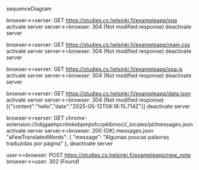 sequenceDiagram

browser->>server: GET https://studies.cs.helsinki.fi/exampleapp/spa
activate server
server->>browser: 304 (Not modified response) 
deactivate server

browser->>server: GET https://studies.cs.helsinki.fi/exampleapp/main.css
activate server
server->>browser: 304 (Not modified response) 
deactivate server

browser->>server: GET https://studies.cs.helsinki.fi/exampleapp/spa.js
activate server
server->>browser: 304 (Not modified response) 
deactivate server

browser->>server: GET https://studies.cs.helsinki.fi/exampleapp/data.json
activate server
server->>browser: 304 (Not modified response) [{"content":"hello","date":"2025-05-12T09:18:15.714Z"}]
deactivate server

browser->>server: GET chrome-extension://lokjgaehpcnlmkebpmjiofccpklbmoci/_locales/pt/messages.json
activate server
server->>browser: 200 (OK) messages.json  "aFewTranslatedWords": {
      "message": "Algumas poucas palavras traduzidas por página"
   },
deactivate server

user->>browser: POST https://studies.cs.helsinki.fi/exampleapp/new_note
browser->>user: 302 (Found)  